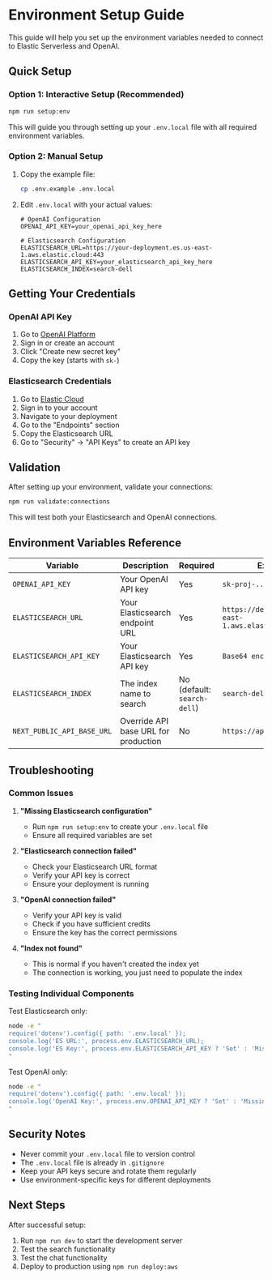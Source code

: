 # Environment Setup Guide

This guide will help you set up the environment variables needed to connect to Elastic Serverless and OpenAI.

## Quick Setup

### Option 1: Interactive Setup (Recommended)
```bash
npm run setup:env
```

This will guide you through setting up your `.env.local` file with all required environment variables.

### Option 2: Manual Setup
1. Copy the example file:
   ```bash
   cp .env.example .env.local
   ```

2. Edit `.env.local` with your actual values:
   ```env
   # OpenAI Configuration
   OPENAI_API_KEY=your_openai_api_key_here
   
   # Elasticsearch Configuration
   ELASTICSEARCH_URL=https://your-deployment.es.us-east-1.aws.elastic.cloud:443
   ELASTICSEARCH_API_KEY=your_elasticsearch_api_key_here
   ELASTICSEARCH_INDEX=search-dell
   ```

## Getting Your Credentials

### OpenAI API Key
1. Go to [OpenAI Platform](https://platform.openai.com/api-keys)
2. Sign in or create an account
3. Click "Create new secret key"
4. Copy the key (starts with `sk-`)

### Elasticsearch Credentials
1. Go to [Elastic Cloud](https://cloud.elastic.co/)
2. Sign in to your account
3. Navigate to your deployment
4. Go to the "Endpoints" section
5. Copy the Elasticsearch URL
6. Go to "Security" → "API Keys" to create an API key

## Validation

After setting up your environment, validate your connections:

```bash
npm run validate:connections
```

This will test both your Elasticsearch and OpenAI connections.

## Environment Variables Reference

| Variable | Description | Required | Example |
|----------|-------------|----------|---------|
| `OPENAI_API_KEY` | Your OpenAI API key | Yes | `sk-proj-...` |
| `ELASTICSEARCH_URL` | Your Elasticsearch endpoint URL | Yes | `https://deployment.es.us-east-1.aws.elastic.cloud:443` |
| `ELASTICSEARCH_API_KEY` | Your Elasticsearch API key | Yes | `Base64 encoded key` |
| `ELASTICSEARCH_INDEX` | The index name to search | No (default: `search-dell`) | `search-dell` |
| `NEXT_PUBLIC_API_BASE_URL` | Override API base URL for production | No | `https://api.example.com` |

## Troubleshooting

### Common Issues

1. **"Missing Elasticsearch configuration"**
   - Run `npm run setup:env` to create your `.env.local` file
   - Ensure all required variables are set

2. **"Elasticsearch connection failed"**
   - Check your Elasticsearch URL format
   - Verify your API key is correct
   - Ensure your deployment is running

3. **"OpenAI connection failed"**
   - Verify your API key is valid
   - Check if you have sufficient credits
   - Ensure the key has the correct permissions

4. **"Index not found"**
   - This is normal if you haven't created the index yet
   - The connection is working, you just need to populate the index

### Testing Individual Components

Test Elasticsearch only:
```bash
node -e "
require('dotenv').config({ path: '.env.local' });
console.log('ES URL:', process.env.ELASTICSEARCH_URL);
console.log('ES Key:', process.env.ELASTICSEARCH_API_KEY ? 'Set' : 'Missing');
"
```

Test OpenAI only:
```bash
node -e "
require('dotenv').config({ path: '.env.local' });
console.log('OpenAI Key:', process.env.OPENAI_API_KEY ? 'Set' : 'Missing');
"
```

## Security Notes

- Never commit your `.env.local` file to version control
- The `.env.local` file is already in `.gitignore`
- Keep your API keys secure and rotate them regularly
- Use environment-specific keys for different deployments

## Next Steps

After successful setup:
1. Run `npm run dev` to start the development server
2. Test the search functionality
3. Test the chat functionality
4. Deploy to production using `npm run deploy:aws`
